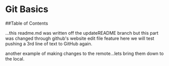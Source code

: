 # Git Basics

##Table of Contents

...this readme.md was written off the updateREADME branch
but this part was changed through github's website edit file feature
here we will test pushing a 3rd line of text to GitHub again.

another example of making changes to the remote...lets bring them down to the local.  
